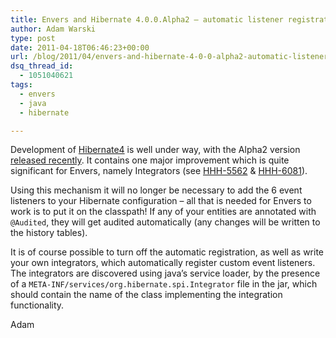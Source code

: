 ```yaml
---
title: Envers and Hibernate 4.0.0.Alpha2 – automatic listener registration
author: Adam Warski
type: post
date: 2011-04-18T06:46:23+00:00
url: /blog/2011/04/envers-and-hibernate-4-0-0-alpha2-automatic-listener-registration/
dsq_thread_id:
  - 1051040621
tags:
  - envers
  - java
  - hibernate

---
```

Development of [Hibernate4][1] is well under way, with the Alpha2 version [released recently][2]. It contains one major improvement which is quite significant for Envers, namely Integrators (see [HHH-5562][3] & [HHH-6081][4]).

Using this mechanism it will no longer be necessary to add the 6 event listeners to your Hibernate configuration &#8211; all that is needed for Envers to work is to put it on the classpath! If any of your entities are annotated with `@Audited`, they will get audited automatically (any changes will be written to the history tables).

It is of course possible to turn off the automatic registration, as well as write your own integrators, which automatically register custom event listeners. The integrators are discovered using java&#8217;s service loader, by the presence of a `META-INF/services/org.hibernate.spi.Integrator` file in the jar, which should contain the name of the class implementing the integration functionality.

Adam

 [1]: http://hibernate.org
 [2]: http://in.relation.to/Bloggers/HibernateCore400Alpha2Release
 [3]: http://opensource.atlassian.com/projects/hibernate/browse/HHH-5562
 [4]: http://opensource.atlassian.com/projects/hibernate/browse/HHH-6081
